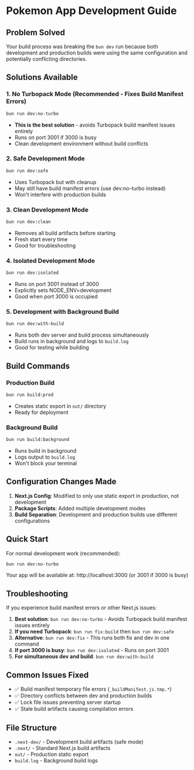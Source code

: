 # Pokemon App Development Guide

## Problem Solved
Your build process was breaking the `bun dev` run because both development and production builds were using the same configuration and potentially conflicting directories.

## Solutions Available

### 1. No Turbopack Mode (Recommended - Fixes Build Manifest Errors)
```bash
bun run dev:no-turbo
```
- **This is the best solution** - avoids Turbopack build manifest issues entirely
- Runs on port 3001 if 3000 is busy
- Clean development environment without build conflicts

### 2. Safe Development Mode
```bash
bun run dev:safe
```
- Uses Turbopack but with cleanup
- May still have build manifest errors (use dev:no-turbo instead)
- Won't interfere with production builds

### 3. Clean Development Mode
```bash
bun run dev:clean
```
- Removes all build artifacts before starting
- Fresh start every time
- Good for troubleshooting

### 4. Isolated Development Mode
```bash
bun run dev:isolated
```
- Runs on port 3001 instead of 3000
- Explicitly sets NODE_ENV=development
- Good when port 3000 is occupied

### 5. Development with Background Build
```bash
bun run dev:with-build
```
- Runs both dev server and build process simultaneously
- Build runs in background and logs to `build.log`
- Good for testing while building

## Build Commands

### Production Build
```bash
bun run build:prod
```
- Creates static export in `out/` directory
- Ready for deployment

### Background Build
```bash
bun run build:background
```
- Runs build in background
- Logs output to `build.log`
- Won't block your terminal

## Configuration Changes Made

1. **Next.js Config**: Modified to only use static export in production, not development
2. **Package Scripts**: Added multiple development modes
3. **Build Separation**: Development and production builds use different configurations

## Quick Start

For normal development work (recommended):
```bash
bun run dev:no-turbo
```

Your app will be available at: http://localhost:3000 (or 3001 if 3000 is busy)

## Troubleshooting

If you experience build manifest errors or other Next.js issues:
1. **Best solution**: `bun run dev:no-turbo` - Avoids Turbopack build manifest issues entirely
2. **If you need Turbopack**: `bun run fix:build` then `bun run dev:safe`
3. **Alternative**: `bun run dev:fix` - This runs both fix and dev in one command
4. **If port 3000 is busy**: `bun run dev:isolated` - Runs on port 3001
5. **For simultaneous dev and build**: `bun run dev:with-build`

## Common Issues Fixed

- ✅ Build manifest temporary file errors (`_buildManifest.js.tmp.*`)
- ✅ Directory conflicts between dev and production builds
- ✅ Lock file issues preventing server startup
- ✅ Stale build artifacts causing compilation errors

## File Structure
- `.next-dev/` - Development build artifacts (safe mode)
- `.next/` - Standard Next.js build artifacts
- `out/` - Production static export
- `build.log` - Background build logs
